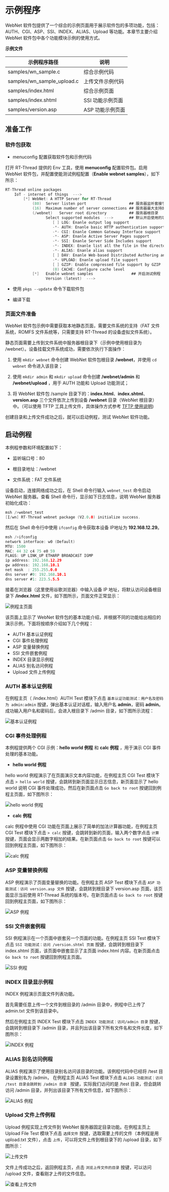 # 示例程序

WebNet 软件包提供了一个综合的示例页面用于展示软件包的多项功能，包括：AUTH、CGI、ASP、SSI、INDEX、ALIAS、Upload 等功能。本章节主要介绍 WebNet 软件包中各个功能模块示例的使用方式。

**示例文件**

| **示例程序路径**                         | **说明**  |
| ----                                | ---- |
| samples/wn_sample.c      | 综合示例代码 |
| samples/wn_sample_upload.c | 上传文件示例代码 |
| samples/index.html | 综合示例页面 |
| samples/index.shtml | SSI 功能示例页面 |
| samples/version.asp | ASP 功能示例页面 |

## 准备工作

### 软件包获取

- menuconfig 配置获取软件包和示例代码

 打开 RT-Thread 提供的 Env 工具，使用 **menuconfig** 配置软件包。启用 WebNet 软件包，并配置使能测试例程配置（**Enable webnet samples**），如下所示：

```c
RT-Thread online packages
    IoT - internet of things  --->
    	[*] WebNet: A HTTP Server for RT-Thread
            (80)  Server listen port                   ## 服务器监听套接字端口号
            (16)  Maximum number of server connections ## 服务器最大支持的连接数
            (/webnet)   Server root directory          ## 服务器根目录
                  Select supported modules  --->       ## 默认开启使用的功能模块
                 	 [ ] LOG: Enanle output log support
                  	 -*- AUTH: Enanle basic HTTP authentication support
                  	 -*- CGI: Enanle Common Gateway Interface support
                     -*- ASP: Enanle Active Server Pages support
                     -*- SSI: Enanle Server Side Includes support
                     -*- INDEX: Enanle list all the file in the directory support
                     -*- ALIAS: Enanle alias support
                     [ ] DAV: Enanle Web-based Distributed Authoring and Versioning support
                     -*- UPLOAD: Enanle upload file support                  
                     [ ] GZIP: Enable compressed file support by GZIP
                     (0) CACHE: Configure cache level
            [*]   Enable webnet samples  			    ## 开启测试例程
            	  Version (latest)  --->
```

- 使用 `pkgs --update` 命令下载软件包

- 编译下载

### 页面文件准备

WebNet 软件包示例中需要获取本地静态页面，需要文件系统的支持（FAT 文件系统，ROMFS 文件系统等，只需要支持 RT-Thread 的设备虚拟文件系统）。

静态页面需要上传到文件系统中服务器根目录下（示例中使用根目录为 /webnet）。设备挂载文件系统成功，需要依次执行下面操作：

1. 使用 `mkdir webnet` 命令创建 WebNet 软件包根目录 **/webnet**，并使用 `cd webnet` 命令进入该目录；

2. 使用 `mkdir admin` 和 `mkdir upload` 命令创建 **/webnet/admin** 和 **/webnet/upload** ，用于 AUTH 功能和 Upload 功能测试；

3. 将 WebNet 软件包 /sample 目录下的：**index.html**、**index.shtml**、**version.asp** 三个文件依次上传到设备 **/webnet** 目录（WebNet 根目录）中。（可以使用 TFTP 工具上传文件，具体操作方式参考 [TFTP 使用说明](https://github.com/RT-Thread-packages/netutils/blob/master/tftp/README.md))

创建目录和上传文件成功之后，就可以启动例程，测试 WebNet 软件功能。

## 启动例程 

本例程参数和环境配置如下：

- 监听端口号：80

- 根目录地址：/webnet

- 文件系统：FAT 文件系统

设备启动，连接网络成功之后，在 Shell 命令行输入 `webnet_test` 命令启动 WebNet 服务器。查看 Shell 命令行，显示如下日志信息，说明 WebNet 服务器初始化成功：

```c
msh />webnet_test
[I/wn] RT-Thread webnet package (V2.0.0) initialize success.
```

然后在 Shell 命令行中使用 `ifconfig` 命令获取本设备 IP地址为 **192.168.12.29**。

```c
msh />ifconfig
network interface: w0 (Default)
MTU: 1500
MAC: 44 32 c4 75 e0 59 
FLAGS: UP LINK_UP ETHARP BROADCAST IGMP
ip address: 192.168.12.29
gw address: 192.168.10.1
net mask  : 255.255.0.0
dns server #0: 192.168.10.1
dns server #1: 223.5.5.5
```

接着在浏览器（这里使用谷歌浏览器）中输入设备 IP 地址，将默认访问设备根目录下 **/index.html** 文件，如下图所示，页面文件正常显示：

![例程主页面](figures/root.jpg)

该页面上显示了 WebNet 软件包的基本功能介绍，并根据不同的功能给出相应的演示示例，下面将按顺序介绍如下几个例程：

- AUTH 基本认证例程
- CGI 事件处理例程
- ASP 变量替换例程
- SSI 文件嵌套例程
- INDEX 目录显示例程
- ALIAS 别名访问例程
- Upload 文件上传例程

###  AUTH 基本认证例程

在例程主页（ /index.html）AUTH Test   模块下点击 `基本认证功能测试：用户名及密码为 admin:admin` 按键，弹出基本认证对话框，输入用户名 **admin**，密码 **admin**。成功输入用户名和密码后，会进入根目录下 /admin 目录，如下图所示流程：

![基本认证例程](figures/auth.jpg)

### CGI 事件处理例程

本例程提供两个 CGI 示例：**hello world 例程** 和 **calc 例程** ，用于演示 CGI 事件处理的基本功能。

- **hello world 例程**

hello world 例程演示了在页面演示文本内容功能，在例程主页 CGI Test  模块下点击 `> hello world` 按键，会跳转到新页面显示日志信息，新页面显示了 hello world 说明 CGI 事件处理成功，然后在新页面点击 `Go back to root`  按键回到例程主页面，如下图所示：

![hello world 例程](figures/hello_world.jpg)

- **calc 例程**

calc 例程中使用 CGI 功能在页面上展示了简单的加法计算器功能，在例程主页 CGI Test  模块下点击 `> calc`  按键，会跳转到新的页面，输入两个数字点击 `计算` 按键，页面会显示两数字相加的结果。在新页面点击 `Go back to root`  按键可以回到例程主页面，如下图所示：

![calc 例程](figures/calc.jpg)

### ASP 变量替换例程

ASP 例程演示了页面变量替换的功能。在例程主页 ASP Test  模块下点击 `ASP 功能测试：访问 version.asp 文件` 按键，会跳转到根目录下 version.asp 页面，该页面显示当前使用 RT-Thread 系统的版本号。在新页面点击 `Go back to root`  按键回到例程主页面，如下图所示：

![ASP 例程](figures/asp.jpg)

### SSI 文件嵌套例程

SSI 例程演示在一个页面中嵌套另一个页面的功能。在例程主页 SSI Test  模块下点击 `SSI 功能测试：访问 /version.shtml 页面` 按键，会跳转到根目录下 index.shtml 页面，该页面中嵌套显示了主页面 index.html 内容。在新页面点击 `Go back to root`  按键回到例程主页面。

![SSI 例程](figures/asp.jpg)

### INDEX 目录显示例程

INDEX 例程演示页面文件列表功能。

首先需要任意上传一个文件到根目录的 /admin 目录中，例程中已上传了 admin.txt 文件到该目录中。

然后在例程主页 INDEX Test 模块下点击 `INDEX 功能测试：访问/admin 目录` 按键，会跳转到根目录下 /admin 目录，并且列出该目录下所有文件名和文件长度，如下图所示：

![INDEX 例程](figures/index.jpg)

### ALIAS 别名访问例程

ALIAS 例程演示了使用目录别名访问该目录的功能。该例程代码中已经将 /test 目录设置别名为 /admin， 在例程主页 ALIAS Test 模块下点击 `ALIAS 功能测试：访问 /test 目录会跳转到 /admin 目录 ` 按键，实际我们访问的是 /test  目录，但会跳转访问 /admin 目录，并列出该目录下所有文件信息，如下图所示：

![ALIAS 例程](figures/alias.jpg)

### Upload 文件上传例程

Upload 例程实现上传文件到 WebNet 服务器固定目录功能。在例程主页上 Upload File Test 模块下点击 `选择文件` 按键，选取需要上传的文件（本例程是用 upload.txt 文件），点击 `上传`，可以将文件上传到根目录下的 /upload 目录，如下图所示：

![上传文件](figures/upload_file.jpg)

文件上传成功之后，返回例程主页，点击 `浏览上传文件的目录` 按键，可以访问 /upload 文件，查看刚才上传的文件信息。

![查看上传文件](figures/upload_file_show.jpg)